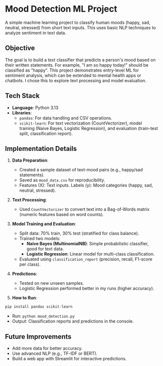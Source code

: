# Mood Detection ML Project

A simple machine learning project to classify human moods (happy, sad, neutral, stressed) from short text inputs. This uses basic NLP techniques to analyze sentiment in text data.

## Objective
The goal is to build a text classifier that predicts a person's mood based on their written statements. For example, "I am so happy today!" should be classified as "happy". This project demonstrates entry-level ML for sentiment analysis, which can be extended to mental health apps or chatbots. I chose this to explore text processing and model evaluation.

## Tech Stack
- **Language**: Python 3.13
- **Libraries**:
  - `pandas`: For data handling and CSV operations.
  - `scikit-learn`: For text vectorization (CountVectorizer), model training (Naive Bayes, Logistic Regression), and evaluation (train-test split, classification report).

## Implementation Details
1. **Data Preparation**:
   - Created a sample dataset of text-mood pairs (e.g., happy/sad statements).
   - Saved as `mood_data.csv` for reproducibility.
   - Features (X): Text inputs. Labels (y): Mood categories (happy, sad, neutral, stressed).

2. **Text Processing**:
   - Used `CountVectorizer` to convert text into a Bag-of-Words matrix (numeric features based on word counts).

3. **Model Training and Evaluation**:
   - Split data: 70% train, 30% test (stratified for class balance).
   - Trained two models:
     - **Naive Bayes (MultinomialNB)**: Simple probabilistic classifier, good for text data.
     - **Logistic Regression**: Linear model for multi-class classification.
   - Evaluated using `classification_report` (precision, recall, F1-score per class).

4. **Predictions**:
   - Tested on new unseen samples.
   - Logistic Regression performed better in my runs (higher accuracy).

5. **How to Run**:
```bash
pip install pandas scikit-learn
```
   - Run: `python mood_detection.py`
   - Output: Classification reports and predictions in the console.

## Future Improvements
- Add more data for better accuracy.
- Use advanced NLP (e.g., TF-IDF or BERT).
- Build a web app with Streamlit for interactive predictions.

